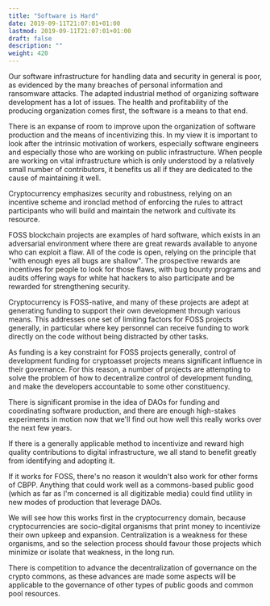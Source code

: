 ```yaml
---
title: "Software is Hard"
date: 2019-09-11T21:07:01+01:00
lastmod: 2019-09-11T21:07:01+01:00
draft: false
description: ""
weight: 420
---
```


Our software infrastructure for handling data and security in general is poor, as evidenced by the many breaches of personal information and ransomware attacks. The adapted industrial method of organizing software development has a lot of issues. The health and profitability of the producing organization comes first, the software is a means to that end.

There is an expanse of room to improve upon the organization of software production and the means of incentivizing this. In my view it is important to look after the intrinsic motivation of workers, especially software engineers and especially those who are working on public infrastructure. When people are working on vital infrastructure which is only understood by a relatively small number of contributors, it benefits us all if they are dedicated to the cause of maintaining it well. 

Cryptocurrency emphasizes security and robustness, relying on an incentive scheme and ironclad method of enforcing the rules to attract participants who will build and maintain the network and cultivate its resource.

FOSS blockchain projects are examples of hard software, which exists in an adversarial environment where there are great rewards available to anyone who can exploit a flaw. All of the code is open, relying on the principle that "with enough eyes all bugs are shallow". The prospective rewards are incentives for people to look for those flaws, with bug bounty programs and audits offering ways for white hat hackers to also participate and be rewarded for strengthening security.

Cryptocurrency is FOSS-native, and many of these projects are adept at generating funding to support their own development through various means. This addresses one set of limiting factors for FOSS projects generally, in particular where key personnel can receive funding to work directly on the code without being distracted by other tasks.

As funding is a key constraint for FOSS projects generally, control of development funding for cryptoasset projects means significant influence in their governance. For this reason, a number of projects are attempting to solve the problem of how to decentralize control of development funding, and make the developers accountable to some other constituency.

There is significant promise in the idea of DAOs for funding and coordinating software production, and there are enough high-stakes experiments in motion now that we'll find out how well this really works over the next few years.

If there is a generally applicable method to incentivize and reward high quality contributions to digital infrastructure, we all stand to benefit greatly from identifying and adopting it. 

If it works for FOSS, there's no reason it wouldn't also work for other forms of CBPP. Anything that could work well as a commons-based public good (which as far as I'm concerned is all digitizable media) could find utility in new modes of production that leverage DAOs. 

We will see how this works first in the cryptocurrency domain, because cryptocurrencies are socio-digital organisms that print money to incentivize their own upkeep and expansion. Centralization is a weakness for these organisms, and so the selection process should favour those projects which minimize or isolate that weakness, in the long run.

There is competition to advance the decentralization of governance on the crypto commons, as these advances are made some aspects will be applicable to the governance of other types of public goods and common pool resources. 
